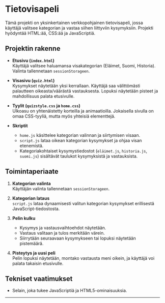 
# Tietovisapeli

Tämä projekti on yksinkertainen verkkopohjainen tietovisapeli, jossa käyttäjä valitsee kategorian ja vastaa siihen liittyviin kysymyksiin. Projekti hyödyntää HTML:ää, CSS:ää ja JavaScriptiä.

## Projektin rakenne

- **Etusivu (`index.html`)**  
  Käyttäjä valitsee haluamansa visakategorian (Eläimet, Suomi, Historia). Valinta tallennetaan `sessionStorageen`.

- **Visasivu (`quiz.html`)**  
  Kysymykset näytetään yksi kerrallaan. Käyttäjä saa välittömästi palautteen oikeasta/väärästä vastauksesta. Lopuksi näytetään pisteet ja mahdollisuus palata etusivulle.

- **Tyylit (`quizstyle.css` ja `home.css`)**  
  Ulkoasu on yhtenäistetty korteilla ja animaatioilla. Jokaisella sivulla on omaa CSS-tyyliä, mutta myös yhteisiä elementtejä.

- **Skriptit**  
  - `home.js` käsittelee kategorian valinnan ja siirtymisen visaan.
  - `script.js` lataa oikean kategorian kysymykset ja ohjaa visan etenemistä.
  - Kategoriakohtaiset kysymystiedostot (`eläimet.js`, `historia.js`, `suomi.js`) sisältävät taulukot kysymyksistä ja vastauksista.

## Toimintaperiaate

1. **Kategorian valinta**  
   Käyttäjän valinta tallennetaan `sessionStorageen`.

2. **Kategorian lataus**  
   `script.js` lataa dynaamisesti valitun kategorian kysymykset erillisestä JavaScript-tiedostosta.

3. **Pelin kulku**  
   - Kysymys ja vastausvaihtoehdot näytetään.
   - Vastaus valitaan ja tulos merkitään värein.
   - Siirrytään seuraavaan kysymykseen tai lopuksi näytetään pistemäärä.

4. **Pisteytys ja uusi peli**  
   Pelin lopuksi näytetään, montako vastausta meni oikein, ja käyttäjä voi palata takaisin etusivulle.


## Tekniset vaatimukset

- Selain, joka tukee JavaScriptiä ja HTML5-ominaisuuksia.

---